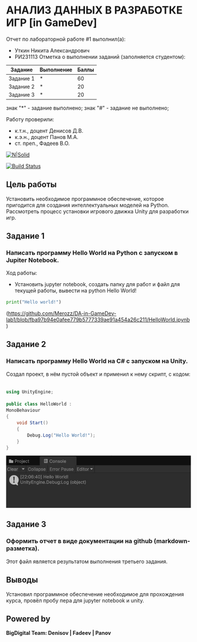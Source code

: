 # АНАЛИЗ ДАННЫХ В РАЗРАБОТКЕ ИГР [in GameDev]
Отчет по лабораторной работе #1 выполнил(а):
- Уткин Никита Александрович
- РИ231113
Отметка о выполнении заданий (заполняется студентом):

| Задание | Выполнение | Баллы |
| ------ | ------ | ------ |
| Задание 1 | * | 60 |
| Задание 2 | * | 20 |
| Задание 3 | * | 20 |

знак "*" - задание выполнено; знак "#" - задание не выполнено;

Работу проверили:
- к.т.н., доцент Денисов Д.В.
- к.э.н., доцент Панов М.А.
- ст. преп., Фадеев В.О.

[![N|Solid](https://cldup.com/dTxpPi9lDf.thumb.png)](https://nodesource.com/products/nsolid)

[![Build Status](https://travis-ci.org/joemccann/dillinger.svg?branch=master)](https://travis-ci.org/joemccann/dillinger)

## Цель работы
Установить необходимое программное обеспечение, которое пригодится для создания интеллектуальных моделей на Python. Рассмотреть процесс установки игрового движка Unity для разработки игр.

## Задание 1
### Написать программу Hello World на Python с запуском в Jupiter Notebook.
Ход работы:
- Установить jupyter notebook, создать папку для работ и файл для текущей работы, вывести на python Hello World!
```py
print("Hello world!")
```
(https://github.com/Merozz/DA-in-GameDev-lab1/blob/fba97b94e0afee779b5777339ae91a454a26c211/HelloWorld.ipynb)

## Задание 2
### Написать программу Hello World на C# с запуском на Unity.

Создал проект, в нём пустой объект и применил к нему скрипт, с кодом:

```csharp

using UnityEngine;

public class HelloWorld :
MonoBehaviour
{
    void Start()
    {
        Debug.Log("Hello World!");
    }
}

```

![Картинка](HelloWorldConsole.JPG)


## Задание 3
### Оформить отчет в виде документации на github (markdown-разметка).

Этот файл является результатом выполнения третьего задания.

## Выводы

Установил программное обеспечение необходимое для прохождения курса, провёл пробу пера для jupyter notebook и unity.

## Powered by

**BigDigital Team: Denisov | Fadeev | Panov**

